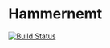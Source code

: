 # Hammernemt

[![Build Status](https://travis-ci.org/huesimon/Hammernemt.svg?branch=master)](https://travis-ci.org/huesimon/Hammernemt)
